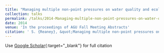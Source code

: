 ```yaml
---
title: "Managing multiple non-point pressures on water quality and ecological habitat: Spatially targeting effective mitigation actions at the landscape scale."
collection: talks
permalink: /talks/2014-Managing-multiple-non-point-pressures-on-water-quality-and-ecological-habitat-Spatially-targeting-effective-mitigation-actions-at-the-landscape-scale
date: 2014
venue: 'In the proceedings of AGU Fall Meeting Abstracts'
citation: ' S. {Reaney}, &quot;Managing multiple non-point pressures on water quality and ecological habitat: Spatially targeting effective mitigation actions at the landscape scale..&quot; In the proceedings of AGU Fall Meeting Abstracts, 2014.'
---
```

Use [Google Scholar](https://scholar.google.com/scholar?q=Managing+multiple+non+point+pressures+on+water+quality+and+ecological+habitat:+Spatially+targeting+effective+mitigation+actions+at+the+landscape+scale.){:target="_blank"} for full citation